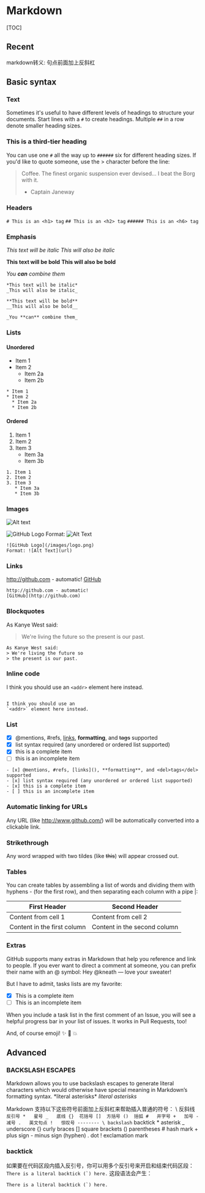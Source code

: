 # Markdown

[TOC]

## Recent
markdown转义: 句点前面加上反斜杠


## Basic syntax
### Text
Sometimes it's useful to have different levels of headings to structure your documents. Start lines with a `#` to create headings. Multiple `##` in a row denote smaller heading sizes.
### This is a third-tier heading
You can use  one `#` all the way up to `######` six for different heading sizes.
If you'd like to quote someone, use the > character before the line:
> Coffee. The finest organic suspension ever devised... I beat the Borg with it.
> - Captain Janeway

### Headers
`# This is an <h1> tag`
`## This is an <h2> tag`
`###### This is an <h6> tag`

### Emphasis
*This text will be italic*
_This will also be italic_

**This text will be bold**
__This will also be bold__

_You **can** combine them_

```
*This text will be italic*
_This will also be italic_

**This text will be bold**
__This will also be bold__

_You **can** combine them_
```

### Lists
#### Unordered
* Item 1
* Item 2
  * Item 2a
  * Item 2b

```
* Item 1
* Item 2
  * Item 2a
  * Item 2b
```

#### Ordered
1. Item 1
2. Item 2
3. Item 3
   * Item 3a
   * Item 3b
   
```
1. Item 1
2. Item 2
3. Item 3
   * Item 3a
   * Item 3b
```

### Images
![Alt text](/path/to/img.jpg "Optional title")

![GitHub Logo](/images/logo.png)
Format: ![Alt Text](url)

```
![GitHub Logo](/images/logo.png)
Format: ![Alt Text](url)
```

### Links
http://github.com - automatic!
[GitHub](http://github.com)

```
http://github.com - automatic!
[GitHub](http://github.com)
```

### Blockquotes
As Kanye West said:
> We're living the future so
> the present is our past.

```
As Kanye West said:
> We're living the future so
> the present is our past.
```

### Inline code
I think you should use an
`<addr>` element here instead.
```

I think you should use an
`<addr>` element here instead.
```

### List
- [x] @mentions, #refs, [links](), **formatting**, and <del>tags</del> supported
- [x] list syntax required (any unordered or ordered list supported)
- [x] this is a complete item
- [ ] this is an incomplete item

```
- [x] @mentions, #refs, [links](), **formatting**, and <del>tags</del> supported
- [x] list syntax required (any unordered or ordered list supported)
- [x] this is a complete item
- [ ] this is an incomplete item
```

### Automatic linking for URLs
Any URL (like http://www.github.com/) will be automatically converted into a clickable link.

### Strikethrough
Any word wrapped with two tildes (like ~~this~~) will appear crossed out.

### Tables
You can create tables by assembling a list of words and dividing them with hyphens - (for the first row), and then separating each column with a pipe |:

First Header | Second Header
------------ | -------------
Content from cell 1 | Content from cell 2
Content in the first column | Content in the second column


### Extras
GitHub supports many extras in Markdown that help you reference and link to people. If you ever want to direct a comment at someone, you can prefix their name with an @ symbol: Hey @kneath — love your sweater!

But I have to admit, tasks lists are my favorite:

- [x] This is a complete item
- [ ] This is an incomplete item

When you include a task list in the first comment of an Issue, you will see a helpful progress bar in your list of issues. It works in Pull Requests, too!

And, of course emoji! :sparkles: :camel: :boom:

## Advanced
### BACKSLASH ESCAPES
Markdown allows you to use backslash escapes to generate literal characters which
would otherwise have special meaning in Markdown’s formatting syntax.
\*literal asterisks\*
*literal asterisks*

Markdown 支持以下这些符号前面加上反斜杠来帮助插入普通的符号：
	\   反斜线
	`   反引号
	*   星号
	_   底线
	{}  花括号
	[]  方括号
	()  括弧
	#   井字号
	+   加号
	-   减号
	.   英文句点
	!   惊叹号
	--------
	\ backslash
	` backtick
	* asterisk
	_ underscore
	{} curly braces
	[] square brackets
	() parentheses
	# hash mark
	+ plus sign
	- minus sign (hyphen)
	. dot
	! exclamation mark

### backtick
如果要在代码区段内插入反引号，你可以用多个反引号来开启和结束代码区段：
``There is a literal backtick (`) here.``
这段语法会产生：
<p><code>There is a literal backtick (`) here.</code></p>